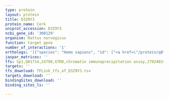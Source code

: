 ```yaml
---
type: protein
layout: protein
title: D3Z9Y3
protein_name: Cerk
uniprot_accession: D3Z9Y3
ncbi_gene_id: '300129'
organism: Rattus norvegicus
function: target gene
number_of_interactions: '1'
orthologs: '[{"species": "Homo sapiens", "id": ["<a href=\"/protein/q8tct0\">Q8TCT0</a>"]}, {"species": "Mus musculus", "id": ["<a href=\"/protein/q8k4q7\">Q8K4Q7</a>"]}, {"species": "Caenorhabditis elegans", "id": ["<a href=\"/protein/q9tzi1\">Q9TZI1</a>"]}, {"species": "Drosophila melanogaster", "id": ["<a href=\"/protein/q9vna6\">Q9VNA6</a>"]}]'
jaspar_matrices: ''
tfs: Sp1,Q01714,24790,GTRD,chromatin immunoprecipitation assay,27924024%5Buid%5D,No
targets: ''
tfs_download: TFLink_tfs_of_D3Z9Y3.tsv
targets_download: ''
bindingSites_download: ''
binding_sites_ls: ''

---
```

